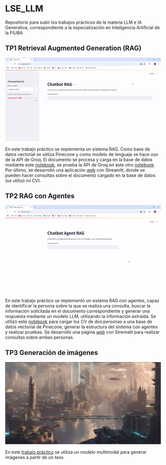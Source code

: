 # LSE_LLM
Repositorio para subir los trabajos prácticos de la materia LLM e IA Generativa, correspondiente a la especialización en Inteligencia Artificial de la FIUBA

## TP1 Retrieval Augmented Generation (RAG)
![](TP1/RAG_valentin_pertierra.gif)

En este trabajo práctico se implementa un sistema RAG. Como base de datos vectorial se utiliza Pinecone y como modelo de lenguaje se hace uso de la API de Groq. El documento se procesa y carga en la base de datos mediante este [notebook](https://github.com/valentinPertierra/LSE_LLM/blob/main/TP1/vectordb.ipynb), se prueba la API de Groq en este otro [notebook](https://github.com/valentinPertierra/LSE_LLM/blob/main/TP1/llm.ipynb).
Por último, se desarrolló una aplicación [web](https://github.com/valentinPertierra/LSE_LLM/blob/main/TP1/ragllm.py) con Streamlit, donde se pueden hacer consultas sobre el documento cargado en la base de datos (se utilizó mi CV).  

## TP2 RAG con Agentes
![](TP2/agent_RAG.gif)

En este trabajo práctico se implementó un sistema RAG con agentes, capaz de identificar la persona sobre la que se realiza una consulta, buscar la información solicitada en el documento correspondiente y generar una respuesta mediante un modelo LLM, utilizando la información extraída. Se utilizó este [notebook](https://github.com/valentinPertierra/LSE_LLM/blob/main/TP2/agent_rag.ipynb) para cargar los CV de dos personas a una base de datos vectorial de Pinecone, generar la estructura del sistema con agentes y realizar pruebas. Se desarrolló una página [web](https://github.com/valentinPertierra/LSE_LLM/blob/main/TP2/agent_rag.py) con Stremalit para realizar consultas sobre ambas personas.

## TP3 Generación de imágenes
![](TP3/futuristic_city.png)

En este [trabajo práctico](https://github.com/valentinPertierra/LSE_LLM/blob/main/TP3/TP3.ipynb) se utiliza un modelo multimodal para generar imágenes a partir de un texo. 
